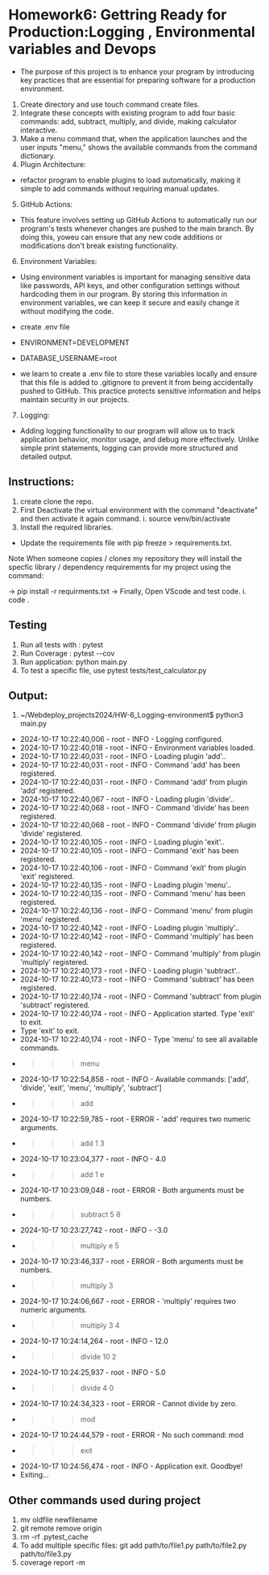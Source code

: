 # Homework6: Gettring Ready for Production:Logging , Environmental variables and Devops
- The purpose of this project is to enhance your program by introducing key practices that are essential for preparing software for a production environment.  
1. Create directory and use touch command create files.
2. Integrate these concepts with existing program to add four basic commands: add, subtract, multiply, and divide, making calculator interactive.
3. Make a menu command that, when the application launches and the user inputs "menu," shows the available commands from the command dictionary.
4. Plugin Architecture:
 - refactor program to enable plugins to load automatically, making it simple to add commands without requiring manual updates.
5. GitHub Actions:
- This feature involves setting up GitHub Actions to automatically run our program's tests whenever changes are pushed to the main branch. By doing this, yoweu can ensure that any new code additions or modifications don't break existing functionality.
6. Environment Variables:
- Using environment variables is important for managing sensitive data like passwords, API keys, and other configuration settings without hardcoding them in our program. By storing this information in environment variables, we can keep it secure and easily change it without modifying the code.
- create .env file 
 - ENVIRONMENT=DEVELOPMENT
 - DATABASE_USERNAME=root

- we learn to create a .env file to store these variables locally and ensure that this file is added to .gitignore to prevent it from being accidentally pushed to GitHub. This practice protects sensitive information and helps maintain security in our projects. 
7. Logging:
- Adding logging functionality to our program will allow us to track application behavior, monitor usage, and debug more effectively. Unlike simple print statements, logging can provide more structured and detailed output.
## Instructions:
1. create clone the repo.
2. First Deactivate the virtual environment with the command "deactivate" and then activate it again command.
  i. source venv/bin/activate
3. Install the required libraries.
  - Update the requirements file with pip freeze > requirements.txt.

Note When someone copies / clones my repository they will install the specfic library / dependency requirements for my project using the command:

-> pip install -r requirments.txt
-> Finally, Open VScode and test code.
   i. code .

## Testing

1. Run all tests with : pytest
2. Run Coverage : pytest --cov
3. Run application: python main.py
4. To test a specific file, use pytest tests/test_calculator.py

## Output:
1. ~/Webdeploy_projects2024/HW-6_Logging-environment$ python3 main.py
- 2024-10-17 10:22:40,006 - root - INFO - Logging configured.
- 2024-10-17 10:22:40,018 - root - INFO - Environment variables loaded.
- 2024-10-17 10:22:40,031 - root - INFO - Loading plugin 'add'..
- 2024-10-17 10:22:40,031 - root - INFO - Command 'add' has been registered.
- 2024-10-17 10:22:40,031 - root - INFO - Command 'add' from plugin 'add' registered.
- 2024-10-17 10:22:40,067 - root - INFO - Loading plugin 'divide'..
- 2024-10-17 10:22:40,068 - root - INFO - Command 'divide' has been registered.
- 2024-10-17 10:22:40,068 - root - INFO - Command 'divide' from plugin 'divide' registered.
- 2024-10-17 10:22:40,105 - root - INFO - Loading plugin 'exit'..
- 2024-10-17 10:22:40,105 - root - INFO - Command 'exit' has been registered.
- 2024-10-17 10:22:40,106 - root - INFO - Command 'exit' from plugin 'exit' registered.
- 2024-10-17 10:22:40,135 - root - INFO - Loading plugin 'menu'..
- 2024-10-17 10:22:40,135 - root - INFO - Command 'menu' has been registered.
- 2024-10-17 10:22:40,136 - root - INFO - Command 'menu' from plugin 'menu' registered.
- 2024-10-17 10:22:40,142 - root - INFO - Loading plugin 'multiply'..
- 2024-10-17 10:22:40,142 - root - INFO - Command 'multiply' has been registered.
- 2024-10-17 10:22:40,142 - root - INFO - Command 'multiply' from plugin 'multiply' registered.
- 2024-10-17 10:22:40,173 - root - INFO - Loading plugin 'subtract'..
- 2024-10-17 10:22:40,173 - root - INFO - Command 'subtract' has been registered.
- 2024-10-17 10:22:40,174 - root - INFO - Command 'subtract' from plugin 'subtract' registered.
- 2024-10-17 10:22:40,174 - root - INFO - Application started. Type 'exit' to exit.
- Type 'exit' to exit.
- 2024-10-17 10:22:40,174 - root - INFO - Type 'menu' to see all available commands.
- >>> menu
- 2024-10-17 10:22:54,858 - root - INFO - Available commands: ['add', 'divide', 'exit', 'menu', 'multiply', 'subtract']
- >>> add
- 2024-10-17 10:22:59,785 - root - ERROR - 'add' requires two numeric arguments.
- >>> add 1 3
- 2024-10-17 10:23:04,377 - root - INFO - 4.0
- >>> add 1 e
- 2024-10-17 10:23:09,048 - root - ERROR - Both arguments must be numbers.
- >>> subtract 5 8
- 2024-10-17 10:23:27,742 - root - INFO - -3.0
- >>> multiply e 5
- 2024-10-17 10:23:46,337 - root - ERROR - Both arguments must be numbers.
- >>> multiply 3
- 2024-10-17 10:24:06,667 - root - ERROR - 'multiply' requires two numeric arguments.
- >>> multiply 3 4
- 2024-10-17 10:24:14,264 - root - INFO - 12.0
- >>> divide 10 2
- 2024-10-17 10:24:25,937 - root - INFO - 5.0
- >>> divide 4 0
- 2024-10-17 10:24:34,323 - root - ERROR - Cannot divide by zero.
- >>> mod
- 2024-10-17 10:24:44,579 - root - ERROR - No such command: mod
- >>> exit
- 2024-10-17 10:24:56,474 - root - INFO - Application exit. Goodbye!
-  Exiting...


## Other commands used during project
 1. mv oldfile newfilename
 2. git remote remove origin
 3. rm -rf .pytest_cache
 4. To add multiple specific files: git add path/to/file1.py path/to/file2.py path/to/file3.py
 5. coverage report -m